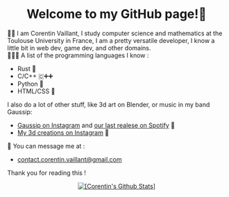 <div align="center">
  <h1>Welcome to my GitHub page!🤗</h1>
</div>

💁🏻 I am Corentin Vaillant, I study computer science and mathematics at the Toulouse University in France, I am a pretty versatile developer, I know a little bit in web dev, game dev, and other domains. </br>
🧑🏻‍💻 A list of the programming languages I know :
* Rust 🦀
* C/C++ 🇨➕➕
* Python 🐍
* HTML/CSS 📄

I also do a lot of other stuff, like 3d art on Blender, or music in my band Gaussip:
* [Gaussip on Instagram](https://instagram.com/gaussip) and [our last realese on Spotify](https://open.spotify.com/intl-fr/album/3wztDVSUZV5jCG5eyyd9FU)  🥁
* [My 3d creations on Instagram](https://instagram.com/okkoquelicot_3d) 🎨

📧 You can message me at :
* [contact.corentin.vaillant@gmail.com](mailto:contact.corentin.vaillant@gmail.com)

Thank you for reading this !


<div align="center">
    <a href="https://github.com/anuraghazra/github-readme-stats">
        <img src="https://github-readme-stats.vercel.app/api?username=CorentinVaillant&show_icons=true&include_all_commits=true&count_private=true&hide_border=true&theme=dark" alt="[Corentin's Github Stats]">
    </a>
</div>
